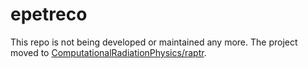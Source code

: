 # epetreco

This repo is not being developed or maintained any more. The project moved to [ComputationalRadiationPhysics/raptr](https://github.com/ComputationalRadiationPhysics/raptr).
